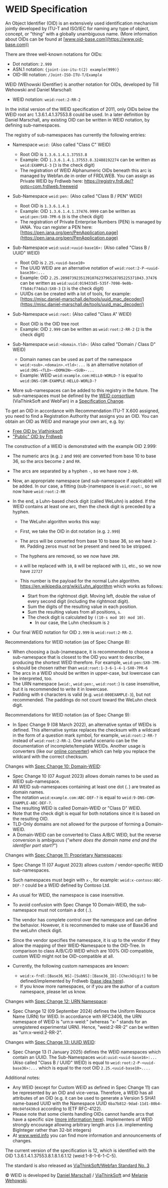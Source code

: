 # WEID Specification

An Object Identifier (OID) is an extensively used identification mechanism jointly developed by ITU-T and ISO/IEC for naming any type of object, concept, or "thing" with a globally unambiguous name. (More information about OIDs can be found at [www.oid-base.com](https://www.oid-base.com))

There are three well-known notations for OIDs:

- Dot notation: `2.999`
- ASN.1 notation: `{joint-iso-itu-t(2) example(999)}`
- OID-IRI notation: `/Joint-ISO-ITU-T/Example`

WEID (WEhowski IDentifier) is another notation for OIDs, developed by Till Wehowski and Daniel Marschall:

- WEID notation: `weid:root:2-RR-2`

In the initial version of the WEID specification of 2011, only OIDs below the WEID root arc 1.3.6.1.4.1.37553.8 could be used. In a later definition by Daniel Marschall, any existing OID can be written in WEID notation, by defining sub-namespaces.

The registry of sub-namespaces has currently the following entries:

* Namespace `weid:` (Also called "Class C" WEID)
  * Root OID is `1.3.6.1.4.1.37553.8`
  * Example: OID `1.3.6.1.4.1.37553.8.32488192274` can be written as `weid:EXAMPLE-3` (`3` is the check digit)
  * The registration of WEID Alphanumeric OIDs beneath this arc is managed by Webfan.de in order of FRDLWEB. You can assign as Private WEID by Frdlweb here: https://registry.frdl.de/?goto=com.frdlweb.freeweid


* Sub-Namespace `weid:pen:` (Also called "Class B / PEN" WEID)
  * Root OID is `1.3.6.1.4.1`
  * Example: OID `1.3.6.1.4.1.37476.9999` can be written as `weid:pen:SX0-7PR-6` (`6` is the check digit)
  * The registration of Private Enterprise Numbers (PEN) is managed by IANA. You can register a PEN here: 
    [https://pen.iana.org/pen/PenApplication.page](https://pen.iana.org/pen/PenApplication.page)


* Sub-Namespace `weid:uuid:<uuid-base16>:` (Also called "Class B / UUID" WEID)
  * Root OID is `2.25.<uuid-base10>`
  * The UUID WEID are an alternative notation of `weid:root:2-P-<uuid-base36>:...`
  * Example: OID `2.25.2098739235139107623796528785225371043.37476` can be written as `weid:uuid:019433d5-535f-7098-9e0b-f7b84cf74da3:SX0-3` (`3` is the check digit)
  * UUIDs can be created with a lot of tools, for example: [https://misc.daniel-marschall.de/tools/uuid_mac_decoder/](https://misc.daniel-marschall.de/tools/uuid_mac_decoder/)


* Sub-Namespace `weid:root:` (Also called "Class A" WEID)
  * Root OID is the OID tree root
  * Example: OID `2.999` can be written as `weid:root:2-RR-2` (`2` is the check digit)


* Sub-Namespace `weid:<domain.tld>:` (Also called "Domain / Class D" WEID)
  * Domain names can be used as part of the namespace
  * `weid:<sub>.<domain>.<tld>:...` is an alternative notation of `weid:DNS-<TLD>-<DOMAIN>-<SUB>-...`
  * Example: WEID `weid:example.com:HELLO-WORLD-?` is equal to `weid:DNS-COM-EXAMPLE-HELLO-WORLD-?`


* More sub-namespaces can be added to this registry in the future. The sub-namespaces must be defined by the [WEID consortium](https://www.startforum.de/s/weid/) (ViaThinkSoft and WebFan) in a [Specification Change](https://registry.frdl.de/?goto=oid%3A1.3.6.1.4.1.37553.8.1.8.1.6.1).



To get an OID in accordance with Recommendation ITU-T X.600 assigned, you need to find a Registration Authority that assigns you an OID. You can obtain an OID as WEID and manage your own arc, e.g. by:

  * [Free OID by Viathinksoft](https://hosted.oidplus.com/viathinksoft/?goto=oidplus%3Acom.viathinksoft.freeoid)
  * ["Public" OID by Frdlweb](https://registry.frdl.de/?goto=oidplus%3Acom.viathinksoft.freeoid)


The construction of a WEID is demonstrated with the example OID 2.999:

- The numeric arcs (e.g. `2` and `999`) are converted from base 10 to base 36, so the arcs become `2` and `RR`.
- The arcs are separated by a hyphen `-`, so we have now `2-RR`.
- Now, an appropriate namespace (and sub-namespace if applicable) will be added. In our case, a fitting (sub-)namespace is `weid:root:`, so we now have `weid:root:2-RR`
- In the end, a Luhn-based check digit (called WeLuhn) is added. If the WEID contains at least one arc, then the check digit is preceded by a hyphen.

  * The WeLuhn algorithm works this way:
  * First, we take the OID in dot notation (e.g. `2.999`)
  * The arcs will be converted from base 10 to base 36, so we have `2-RR`. Padding zeros must not be present and need to be stripped.
  * The hyphens are removed, so we now have `2RR`.
  * `A` will be replaced with `10`, `B` will be replaced with `11`, etc., so we now have `22727`
  * This number is the payload for the normal Luhn algorithm. https://en.wikipedia.org/wiki/Luhn_algorithm which works as follows:

    * Start from the rightmost digit. Moving left, double the value of every second digit (including the rightmost digit).
    * Sum the digits of the resulting value in each position.
    * Sum the resulting values from all positions, `s`.
    * The check digit is calculated by `((10-s mod 10) mod 10)`.
       * In our case, the Luhn checksum is `2`
- Our final WEID notation for OID `2.999` is `weid:root:2-RR-2`.

Recommendations for WEID notation (as of Spec Change 8):

* When choosing a (sub-)namespace, it is recommended to choose a sub-namespace that is closest to the OID you want to describe, producing the shortest WEID therefore. For example, `weid:pen:SX0-7PR-6` should be chosen rather than `weid:root:1-3-6-1-4-1-SX0-7PR-6`
* The arcs in a WEID should be written in upper-case, but lowercase can be interpreted, too.
* The URN namespace (`weid:`, `weid:pen:`, `weid:root:`) is case insensitive, but it is recommended to write it in lowercase.
* Padding with `0` characters is valid (e.g. `weid:000EXAMPLE-3`), but not recommended. The paddings do not count toward the WeLuhn check digit.

Recommendations for WEID notation (as of Spec Change 9):

* In Spec Change 9 (08 March 2022), an alternative syntax of WEIDs is defined. This alternative syntax replaces the checksum with a wildcard in the form of a question mark symbol, for example, `weid:root:2-RR-?` instead of `weid:root:2-RR-2`. One useful scenario can be the documentation of incomplete/template WEIDs. Another usage is converters (like our [online converter](https://weid.info/implementations.html)) which can help you replace the wildcard with the correct checksum.

Changes with [Spec Change 10: Domain-WEID](https://github.com/frdl/weid/issues/3):

* Spec Change 10 (07 August 2023) allows domain names to be used as WEID sub-namespace.
* All WEID sub-namespaces containing at least one dot (`.`) are treated as domain names.
* The notation `weid:example.com:ABC-DEF-?` is equal to `weid:9-DNS-COM-EXAMPLE-ABC-DEF-?`.
* The resulting WEID is called Domain-WEID or "Class D" WEID.
* Note that the check digit is equal for both notations since it is based on the resulting OID.
* TLD-Only domains are not allowed for the purpose of forming a Domain-WEID.
* A Domain-WEID can be converted to Class A/B/C WEID, but the reverse conversion is ambiguous ("*where does the domain name end and the identifier part start?*")

Changes with [Spec Change 11: Proprietary Namespaces](https://github.com/frdl/weid/issues/4):

* Spec Change 11 (07 August 2023) allows custom / vendor-specific WEID sub-namespaces.
* Such namespaces must begin with `x-`, for example:  `weid:x-contoso:ABC-DEF-?` could be a WEID defined by Contoso Ltd.
* As usual for WEID, the namespace is case insensitive.
* To avoid confusion with Spec Change 10 Domain-WEID, the sub-namespace must not contain a dot (`.`).
* The vendor has complete control over the namespace and can define the behavior. However, it is recommended to make use of Base36 and the weLuhn check digit.
* Since the vendor specifies the namespace, it is up to the vendor if they allow the mapping of their WEID-Namespace to the OID-Tree. In comparison to class A/B/C/D WEID which are 100% OID compatible, custom WEID might not be OID-compatible at all.
* Currently, the following custom namespaces are known:

    * `weid:x-frdl:[Base36_NS]-[SubNS]:[Base36_ID]-[CheckDigit]` to be defined/implemented by Frdlweb ([base idea here](https://frdl.de/dynamic-weid-namespace-class)).
    * If you know more namespaces, or if you are the author of a custom namespace, please let us know.

Changes with [Spec Change 12: URN Namespace](https://github.com/ViaThinkSoft/standards/issues/1):

* Spec Change 12 (09 September 2024) defines the Uniform Resource Name (URN) for WEID. In accordiance with RFC3406, the URN namespace of WEID is "urn:x-weid:" (whereas "x-" stands for an unregistered experimental URN). Hence, "weid:2-RR-2" can be written as "urn:x-weid:2-RR-2".

Changes with [Spec Change 13: UUID WEID](https://github.com/WEID-Consortium/weid.info/issues/1):

* Spec Change 13 (1 January 2025) defines the WEID namespaces which contain an UUID. The Sub-Namespaces `weid:uuid:<uuid-base16>:...` (Also called "Class B / UUID" WEID) is equal to `weid:root:2-P-<uuid-base36>:...` which is equal to the root OID `2.25.<uuid-base10>....`


Additional notes:

* Any WEID (except for Custom WEID as defined in Spec Change 11) can be represented by an OID and vice-versa. Therefore, a WEID has all attributes of an OID (e.g. it can be used to generate a Version 5 SHA1 name-based UUID with the Namespace UUID `6ba7b812-9dad-11d1-80b4-00c04fd430c8` according to IETF RFC-4122).
* Please note that some clients handling OIDs cannot handle arcs that have a specific size ([more information here](https://misc.daniel-marschall.de/asn.1/oid_facts.html)). Implementers of WEID strongly encourage allowing arbitrary length arcs (i.e. implementing BigInteger rather than 32-bit integers)
* At www.weid.info you can find more information and announcements of changes.

The current version of the specification is 12, which is identified with the OID 1.3.6.1.4.1.37553.8.1.8.1.6.1.12 (weid:1-8-1-6-1-C-5).

The standard is also released as [ViaThinkSoft/Webfan Standard No. 3](https://www.viathinksoft.de/std/viathinksoft-std-0003-weid.html)

© WEID is developed by [Daniel Marschall](https://www.daniel-marschall.de/) / [ViaThinkSoft](https://www.viathinksoft.com/) and [Melanie Wehowski](https://webfan.de/u/frdl-github-2658030).
